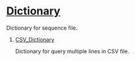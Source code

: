 [Dictionary](https://github.com/zxjsdp/bioinfo-scripts/tree/master/Dictionary)
==============================================================================

Dictionary for sequence file.

1. [CSV_Dictionary](https://github.com/zxjsdp/bioinfo-scripts/tree/master/Dictionary/CSV_Dictionary)

    Dictionary for query multiple lines in CSV file.

